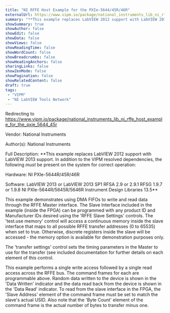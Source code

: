 ```yaml
---
title: "NI RFFE Host Example for the PXIe-5644/45R/46R"
externalUrl: https://www.vipm.io/package/national_instruments_lib_ni_rffe_host_example_for_the_pxie_5644_45r
summary: "**This example replaces LabVIEW 2012 support with LabVIEW 2013 support."
showSummary: true
showAuthor: false
showEdit: false
showData: false
showViews: false
showReadingTime: false
showWordCount: false
showBreadcrumbs: false
showHeadingAnchors: false
sharingLinks: false
showZenMode: false
showPagination: false
showRelatedContent: false
draft: true
tags:
 - "VIPM"
 - "NI LabVIEW Tools Network"
---
```


Redirecting to https://www.vipm.io/package/national_instruments_lib_ni_rffe_host_example_for_the_pxie_5644_45r

Vendor: National Instruments

Author(s): National Instruments
 
Full Description:
**This example replaces LabVIEW 2012 support with LabVIEW 2013 support.  In addition to the VIPM resolved dependencies, the following *must* be present on the system for correct operation:

Hardware:
NI PXIe-5644R/45R/46R

Software:
LabVIEW 2013 or LabVIEW 2013 SP1
RFSA 2.9 or 2.9.1
RFSG 1.9.7 or 1.9.8
NI PXIe-5644R/5645R/5646R Instrument Design Libraries 13.5**

This example demonstrates using DMA FIFOs to write and read data through the RFFE Master interface. The Slave Interface included in the example (inside the FPGA) can be programmed with any product ID and Manufacturer IDs desired using the 'RFFE Slave Settings' controls. The 'test.use memory' control will access a continuous memory inside the slave interface that maps to all possible RFFE transfer addresses (0 to 65535) when set to true. Otherwise, discrete registers inside the slave will be accessed - the memory option is available for demonstration purposes only. 

The 'transfer settings' control sets the timing parameters in the Master to use for the transfer (see included documentation for further details on each element of this control. 

This example performs a single write access followed by a single read access across the RFFE bus. The command frames for each are programmable above. Random data written to the device is shown in the 'Data Written' indicator and the data read back from the device is shown in the 'Data Read' indicator. To read from the slave interface in the FPGA, the 'Slave Address' element of the command frame must be set to match the slave's actual USID. Also note that the 'Byte Count' element of the command frame is the actual number of bytes to transfer minus one.